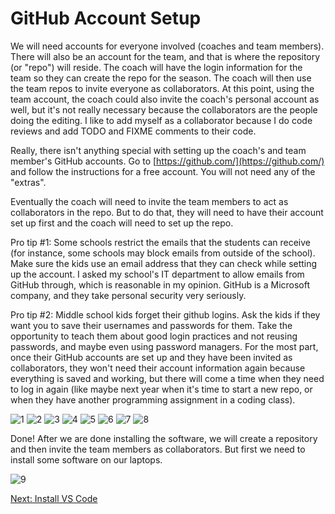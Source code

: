 # GitHub Account Setup

We will need accounts for everyone involved (coaches and team members). There will also be an account for the team, and that is where the repository (or "repo") will reside. The coach will have the login information for the team so they can create the repo for the season. The coach will then use the team repos to invite everyone as collaborators. At this point, using the team account, the coach could also invite the coach's personal account as well, but it's not really necessary because the collaborators are the people doing the editing. I like to add myself as a collaborator because I do code reviews and add TODO and FIXME comments to their code.

Really, there isn't anything special with setting up the coach's and team member's GitHub accounts. Go to [https://github.com/](https://github.com/) and follow the instructions for a free account. You will not need any of the "extras". 

Eventually the coach will need to invite the team members to act as collaborators in the repo. But to do that, they will need to have their account set up first and the coach will need to set up the repo.

Pro tip #1: Some schools restrict the emails that the students can receive (for instance, some schools may block emails from outside of the school). Make sure the kids use an email address that they can check while setting up the account. I asked my school's IT department to allow emails from GitHub through, which is reasonable in my opinion. GitHub is a Microsoft company, and they take personal security very seriously.

Pro tip #2: Middle school kids forget their github logins. Ask the kids if they want you to save their usernames and passwords for them. Take the opportunity to teach them about good login practices and not reusing passwords, and maybe even using password managers. For the most part, once their GitHub accounts are set up and they have been invited as collaborators, they won't need their account information again because everything is saved and working, but there will come a time when they need to log in again (like maybe next year when it's time to start a new repo, or when they have another programming assignment in a coding class).

![1](https://github.com/user-attachments/assets/112e1631-7a87-426f-9af2-839ca98349bc)
![2](https://github.com/user-attachments/assets/ba902489-b55f-4ecd-bafd-00bd9a261c4c)
![3](https://github.com/user-attachments/assets/be3db6cd-dc58-4ce8-a58e-909885ad9354)
![4](https://github.com/user-attachments/assets/f970fff5-d630-423c-a373-2cc53139b460)
![5](https://github.com/user-attachments/assets/40e423fe-1ca5-40ce-b835-e9df50cd1728)
![6](https://github.com/user-attachments/assets/5faf900e-dd0e-4bef-a1a6-7d6f6020b41e)
![7](https://github.com/user-attachments/assets/aab7cd44-6c25-41ef-a3b1-6ebef479a280)
![8](https://github.com/user-attachments/assets/3b105a5b-e161-452a-88f0-88a1c6867455)

Done! After we are done installing the software, we will create a repository and then invite the team members as collaborators. But first we need to install some software on our laptops.

![9](https://github.com/user-attachments/assets/bf08a83f-f5f4-4772-886e-a4fff7f16da0)

[Next: Install VS Code](https://github.com/MrGibbage/fll-pybricks-vscode-tutorial/blob/main/install-vs-code.md)
